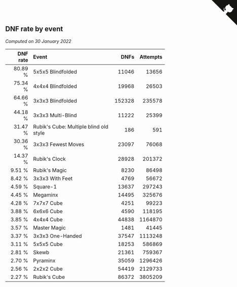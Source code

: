 ## DNF rate by event

*Computed on 30 January 2022*

| DNF rate | Event | DNFs | Attempts |
| ---: | :--- | ---: | ---: |
| 80.89 % | 5x5x5 Blindfolded | 11046 | 13656 |
| 75.34 % | 4x4x4 Blindfolded | 19968 | 26503 |
| 64.66 % | 3x3x3 Blindfolded | 152328 | 235578 |
| 44.18 % | 3x3x3 Multi-Blind | 11222 | 25399 |
| 31.47 % | Rubik's Cube: Multiple blind old style | 186 | 591 |
| 30.36 % | 3x3x3 Fewest Moves | 23097 | 76068 |
| 14.37 % | Rubik's Clock | 28928 | 201372 |
| 9.51 % | Rubik's Magic | 8230 | 86498 |
| 8.42 % | 3x3x3 With Feet | 4769 | 56672 |
| 4.59 % | Square-1 | 13637 | 297243 |
| 4.45 % | Megaminx | 14495 | 325676 |
| 4.28 % | 7x7x7 Cube | 4251 | 99223 |
| 3.88 % | 6x6x6 Cube | 4590 | 118195 |
| 3.85 % | 4x4x4 Cube | 44838 | 1164870 |
| 3.57 % | Master Magic | 1481 | 41445 |
| 3.37 % | 3x3x3 One-Handed | 37547 | 1113248 |
| 3.11 % | 5x5x5 Cube | 18253 | 586869 |
| 2.81 % | Skewb | 21361 | 759367 |
| 2.70 % | Pyraminx | 35059 | 1296426 |
| 2.56 % | 2x2x2 Cube | 54419 | 2129733 |
| 2.27 % | Rubik's Cube | 86372 | 3805209 |


<a href="https://github.com/jonatanklosko/wca_statistics" class="github-corner" aria-label="View source on Github"><svg width="80" height="80" viewBox="0 0 250 250" style="fill:#151513; color:#fff; position: absolute; top: 0; border: 0; right: 0;" aria-hidden="true"><path d="M0,0 L115,115 L130,115 L142,142 L250,250 L250,0 Z"></path><path d="M128.3,109.0 C113.8,99.7 119.0,89.6 119.0,89.6 C122.0,82.7 120.5,78.6 120.5,78.6 C119.2,72.0 123.4,76.3 123.4,76.3 C127.3,80.9 125.5,87.3 125.5,87.3 C122.9,97.6 130.6,101.9 134.4,103.2" fill="currentColor" style="transform-origin: 130px 106px;" class="octo-arm"></path><path d="M115.0,115.0 C114.9,115.1 118.7,116.5 119.8,115.4 L133.7,101.6 C136.9,99.2 139.9,98.4 142.2,98.6 C133.8,88.0 127.5,74.4 143.8,58.0 C148.5,53.4 154.0,51.2 159.7,51.0 C160.3,49.4 163.2,43.6 171.4,40.1 C171.4,40.1 176.1,42.5 178.8,56.2 C183.1,58.6 187.2,61.8 190.9,65.4 C194.5,69.0 197.7,73.2 200.1,77.6 C213.8,80.2 216.3,84.9 216.3,84.9 C212.7,93.1 206.9,96.0 205.4,96.6 C205.1,102.4 203.0,107.8 198.3,112.5 C181.9,128.9 168.3,122.5 157.7,114.1 C157.9,116.9 156.7,120.9 152.7,124.9 L141.0,136.5 C139.8,137.7 141.6,141.9 141.8,141.8 Z" fill="currentColor" class="octo-body"></path></svg></a><style>.github-corner:hover .octo-arm{animation:octocat-wave 560ms ease-in-out}@keyframes octocat-wave{0%,100%{transform:rotate(0)}20%,60%{transform:rotate(-25deg)}40%,80%{transform:rotate(10deg)}}@media (max-width:500px){.github-corner:hover .octo-arm{animation:none}.github-corner .octo-arm{animation:octocat-wave 560ms ease-in-out}}</style>
